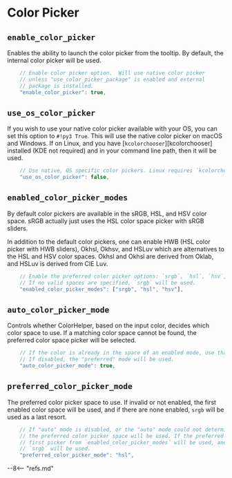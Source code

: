 # Color Picker

## `enable_color_picker`

Enables the ability to launch the color picker from the tooltip.  By default, the internal color picker will be used.

```js
    // Enable color picker option.  Will use native color picker
    // unless "use_color_picker_package" is enabled and external
    // package is installed.
    "enable_color_picker": true,
```

## `use_os_color_picker`

If you wish to use your native color picker available with your OS, you can set this option to `#!py3 True`. This will
use the native color picker on macOS and Windows. If on Linux, and you have [`kcolorchooser`][kcolorchooser]
installed (KDE not required) and in your command line path, then it will be used.

```js
    // Use native, OS specific color pickers. Linux requires `kcolorchooser`.
    "use_os_color_picker": false,
```

## `enabled_color_picker_modes`

By default color pickers are available in the sRGB, HSL, and HSV color space. sRGB actually just uses the HSL color
space picker with sRGB sliders.

In addition to the default color pickers, one can enable HWB (HSL color picker with HWB sliders), Okhsl, Okhsv, and
HSLuv which are alternatives to the HSL and HSV color spaces. Okhsl and Okhsl are derived from Oklab, and HSLuv is
derived from CIE Luv.

```js
    // Enable the preferred color picker options: `srgb`, `hsl`, `hsv`, `hwb`, `okhsl`, `okhsv`, `hsluv`
    // If no valid spaces are specified, `srgb` will be used.
    "enabled_color_picker_modes": ["srgb", "hsl", "hsv"],
```

## `auto_color_picker_mode`

Controls whether ColorHelper, based on the input color, decides which color space to use. If a matching color space
cannot be found, the preferred color space picker will be selected.

```js
    // If the color is already in the space of an enabled mode, use that mode.
    // If disabled, the "preferred" mode will be used.
    "auto_color_picker_mode": true,
```

## `preferred_color_picker_mode`

The preferred color picker space to use. If invalid or not enabled, the first enabled color space will be used, and if
there are none enabled, `srgb` will be used as a last resort.

```js
    // If "auto" mode is disabled, or the "auto" mode could not determine a suitable picker,
    // the preferred color picker space will be used. If the preferred is invalid, the
    // first picker from `enabled_color_picker_modes` will be used, and if that is not valid,
    // `srgb` will be used.
    "preferred_color_picker_mode": "hsl",
```

--8<-- "refs.md"
